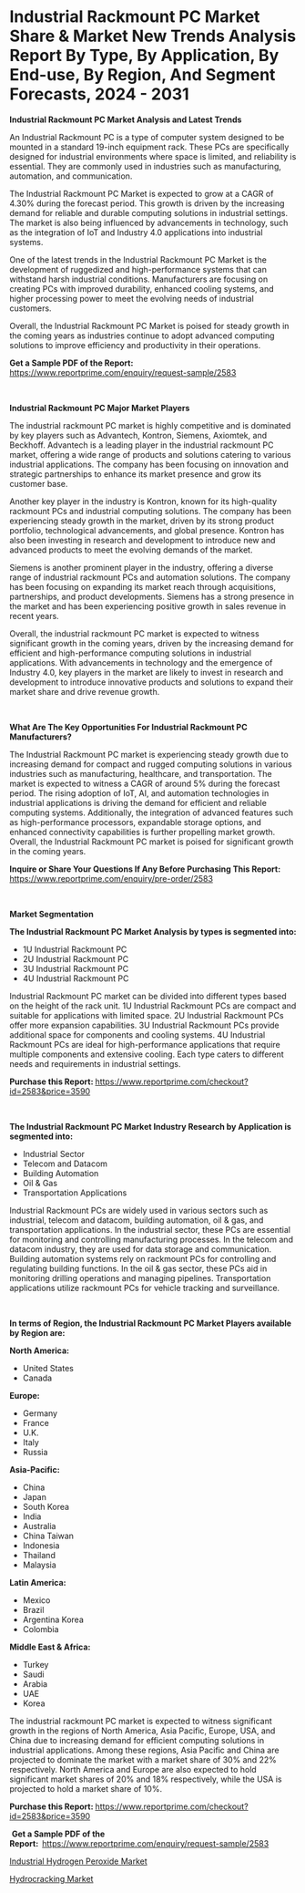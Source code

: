 <p><h1>Industrial Rackmount PC Market Share & Market New Trends Analysis Report By Type, By Application, By End-use, By Region, And Segment Forecasts, 2024 - 2031</h1></p><p><strong>Industrial Rackmount PC Market Analysis and Latest Trends</strong></p>
<p><p>An Industrial Rackmount PC is a type of computer system designed to be mounted in a standard 19-inch equipment rack. These PCs are specifically designed for industrial environments where space is limited, and reliability is essential. They are commonly used in industries such as manufacturing, automation, and communication.</p><p>The Industrial Rackmount PC Market is expected to grow at a CAGR of 4.30% during the forecast period. This growth is driven by the increasing demand for reliable and durable computing solutions in industrial settings. The market is also being influenced by advancements in technology, such as the integration of IoT and Industry 4.0 applications into industrial systems.</p><p>One of the latest trends in the Industrial Rackmount PC Market is the development of ruggedized and high-performance systems that can withstand harsh industrial conditions. Manufacturers are focusing on creating PCs with improved durability, enhanced cooling systems, and higher processing power to meet the evolving needs of industrial customers.</p><p>Overall, the Industrial Rackmount PC Market is poised for steady growth in the coming years as industries continue to adopt advanced computing solutions to improve efficiency and productivity in their operations.</p></p>
<p><strong>Get a Sample PDF of the Report:&nbsp;</strong> <a href="https://www.reportprime.com/enquiry/request-sample/2583">https://www.reportprime.com/enquiry/request-sample/2583</a></p>
<p>&nbsp;</p>
<p><strong>Industrial Rackmount PC Major Market Players</strong></p>
<p><p>The industrial rackmount PC market is highly competitive and is dominated by key players such as Advantech, Kontron, Siemens, Axiomtek, and Beckhoff. Advantech is a leading player in the industrial rackmount PC market, offering a wide range of products and solutions catering to various industrial applications. The company has been focusing on innovation and strategic partnerships to enhance its market presence and grow its customer base.</p><p>Another key player in the industry is Kontron, known for its high-quality rackmount PCs and industrial computing solutions. The company has been experiencing steady growth in the market, driven by its strong product portfolio, technological advancements, and global presence. Kontron has also been investing in research and development to introduce new and advanced products to meet the evolving demands of the market.</p><p>Siemens is another prominent player in the industry, offering a diverse range of industrial rackmount PCs and automation solutions. The company has been focusing on expanding its market reach through acquisitions, partnerships, and product developments. Siemens has a strong presence in the market and has been experiencing positive growth in sales revenue in recent years.</p><p>Overall, the industrial rackmount PC market is expected to witness significant growth in the coming years, driven by the increasing demand for efficient and high-performance computing solutions in industrial applications. With advancements in technology and the emergence of Industry 4.0, key players in the market are likely to invest in research and development to introduce innovative products and solutions to expand their market share and drive revenue growth.</p></p>
<p>&nbsp;</p>
<p><strong>What Are The Key Opportunities For Industrial Rackmount PC Manufacturers?</strong></p>
<p><p>The Industrial Rackmount PC market is experiencing steady growth due to increasing demand for compact and rugged computing solutions in various industries such as manufacturing, healthcare, and transportation. The market is expected to witness a CAGR of around 5% during the forecast period. The rising adoption of IoT, AI, and automation technologies in industrial applications is driving the demand for efficient and reliable computing systems. Additionally, the integration of advanced features such as high-performance processors, expandable storage options, and enhanced connectivity capabilities is further propelling market growth. Overall, the Industrial Rackmount PC market is poised for significant growth in the coming years.</p></p>
<p><strong>Inquire or Share Your Questions If Any Before Purchasing This Report:</strong> <a href="https://www.reportprime.com/enquiry/pre-order/2583">https://www.reportprime.com/enquiry/pre-order/2583</a></p>
<p>&nbsp;</p>
<p><strong>Market Segmentation</strong></p>
<p><strong>The Industrial Rackmount PC Market Analysis by types is segmented into:</strong></p>
<p><ul><li>1U Industrial Rackmount PC</li><li>2U Industrial Rackmount PC</li><li>3U Industrial Rackmount PC</li><li>4U Industrial Rackmount PC</li></ul></p>
<p><p>Industrial Rackmount PC market can be divided into different types based on the height of the rack unit. 1U Industrial Rackmount PCs are compact and suitable for applications with limited space. 2U Industrial Rackmount PCs offer more expansion capabilities. 3U Industrial Rackmount PCs provide additional space for components and cooling systems. 4U Industrial Rackmount PCs are ideal for high-performance applications that require multiple components and extensive cooling. Each type caters to different needs and requirements in industrial settings.</p></p>
<p><strong>Purchase this Report:&nbsp;</strong><a href="https://www.reportprime.com/checkout?id=2583&price=3590">https://www.reportprime.com/checkout?id=2583&price=3590</a></p>
<p>&nbsp;</p>
<p><strong>The Industrial Rackmount PC Market Industry Research by Application is segmented into:</strong></p>
<p><ul><li>Industrial Sector</li><li>Telecom and Datacom</li><li>Building Automation</li><li>Oil & Gas</li><li>Transportation Applications</li></ul></p>
<p><p>Industrial Rackmount PCs are widely used in various sectors such as industrial, telecom and datacom, building automation, oil & gas, and transportation applications. In the industrial sector, these PCs are essential for monitoring and controlling manufacturing processes. In the telecom and datacom industry, they are used for data storage and communication. Building automation systems rely on rackmount PCs for controlling and regulating building functions. In the oil & gas sector, these PCs aid in monitoring drilling operations and managing pipelines. Transportation applications utilize rackmount PCs for vehicle tracking and surveillance.</p></p>
<p>&nbsp;</p>
<p><strong>In terms of Region, the Industrial Rackmount PC Market Players available by Region are:</strong></p>
<p>
    <p> <strong> North America: </strong>
        <ul>
            <li>United States</li>
            <li>Canada</li>
        </ul>
        </p> 
    <p> <strong> Europe: </strong>
        <ul>
            <li>Germany</li>
            <li>France</li>
            <li>U.K.</li>
            <li>Italy</li>
            <li>Russia</li>
        </ul>
        </p> 
    <p> <strong> Asia-Pacific: </strong>
        <ul>
            <li>China</li>
            <li>Japan</li>
            <li>South Korea</li>
            <li>India</li>
            <li>Australia</li>
            <li>China Taiwan</li>
            <li>Indonesia</li>
            <li>Thailand</li>
            <li>Malaysia</li>
        </ul>
        </p> 
    <p> <strong> Latin America: </strong>
        <ul>
            <li>Mexico</li>
            <li>Brazil</li>
            <li>Argentina Korea</li>
            <li>Colombia</li>
        </ul>
        </p> 
    <p> <strong> Middle East & Africa: </strong>
        <ul>
            <li>Turkey</li>
            <li>Saudi</li>
            <li>Arabia</li>
            <li>UAE</li>
            <li>Korea</li>
        </ul>
    </p>
    </p>
<p><p>The industrial rackmount PC market is expected to witness significant growth in the regions of North America, Asia Pacific, Europe, USA, and China due to increasing demand for efficient computing solutions in industrial applications. Among these regions, Asia Pacific and China are projected to dominate the market with a market share of 30% and 22% respectively. North America and Europe are also expected to hold significant market shares of 20% and 18% respectively, while the USA is projected to hold a market share of 10%.</p></p>
<p><strong>Purchase this Report: </strong><a href="https://www.reportprime.com/checkout?id=2583&price=3590">https://www.reportprime.com/checkout?id=2583&price=3590</a></p>
<p>&nbsp;<strong>Get a Sample PDF of the Report:&nbsp;&nbsp;</strong><a href="https://www.reportprime.com/enquiry/request-sample/2583">https://www.reportprime.com/enquiry/request-sample/2583</a></p>
<p><strong></strong></p>
<p><p><a href="https://changeable-paste-463.notion.site/Industrial-Hydrogen-Peroxide-Market-Size-Share-Trends-Analysis-Report-By-Material-By-Type-By-En-8935f0c5927a4a5692eace1abcab2f03">Industrial Hydrogen Peroxide Market</a></p><p><a href="https://fuschia-pecorino-a6d.notion.site/Hydrocracking-Market-A-Comprehensive-Report-of-its-Market-Share-Growth-Trends-2024-2031-4c80dbf89cfc440c9df242f5481fd5dc">Hydrocracking Market</a></p></p>